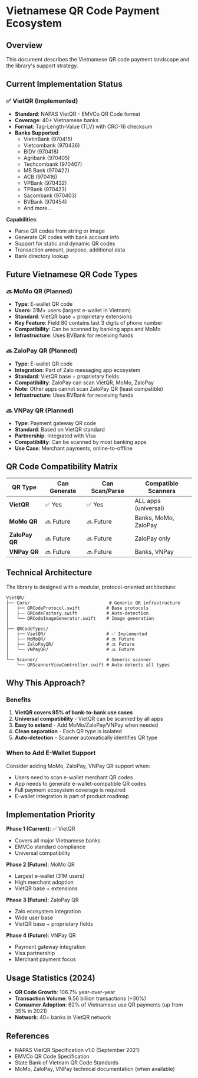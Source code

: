 # Vietnamese QR Code Payment Ecosystem

## Overview

This document describes the Vietnamese QR code payment landscape and the library's support strategy.

## Current Implementation Status

### ✅ VietQR (Implemented)
- **Standard**: NAPAS VietQR - EMVCo QR Code format
- **Coverage**: 40+ Vietnamese banks
- **Format**: Tag-Length-Value (TLV) with CRC-16 checksum
- **Banks Supported**:
  - VietinBank (970415)
  - Vietcombank (970436)
  - BIDV (970418)
  - Agribank (970405)
  - Techcombank (970407)
  - MB Bank (970422)
  - ACB (970416)
  - VPBank (970432)
  - TPBank (970423)
  - Sacombank (970403)
  - BVBank (970454)
  - And more...

**Capabilities**:
- Parse QR codes from string or image
- Generate QR codes with bank account info
- Support for static and dynamic QR codes
- Transaction amount, purpose, additional data
- Bank directory lookup

## Future Vietnamese QR Code Types

### 🔜 MoMo QR (Planned)
- **Type**: E-wallet QR code
- **Users**: 31M+ users (largest e-wallet in Vietnam)
- **Standard**: VietQR base + proprietary extensions
- **Key Feature**: Field 80 contains last 3 digits of phone number
- **Compatibility**: Can be scanned by banking apps and MoMo
- **Infrastructure**: Uses BVBank for receiving funds

### 🔜 ZaloPay QR (Planned)
- **Type**: E-wallet QR code
- **Integration**: Part of Zalo messaging app ecosystem
- **Standard**: VietQR base + proprietary fields
- **Compatibility**: ZaloPay can scan VietQR, MoMo, ZaloPay
- **Note**: Other apps cannot scan ZaloPay QR (least compatible)
- **Infrastructure**: Uses BVBank for receiving funds

### 🔜 VNPay QR (Planned)
- **Type**: Payment gateway QR code
- **Standard**: Based on VietQR standard
- **Partnership**: Integrated with Visa
- **Compatibility**: Can be scanned by most banking apps
- **Use Case**: Merchant payments, online-to-offline

## QR Code Compatibility Matrix

| QR Type | Can Generate | Can Scan/Parse | Compatible Scanners |
|---------|-------------|----------------|---------------------|
| **VietQR** | ✅ Yes | ✅ Yes | ALL apps (universal) |
| **MoMo QR** | 🔜 Future | 🔜 Future | Banks, MoMo, ZaloPay |
| **ZaloPay QR** | 🔜 Future | 🔜 Future | ZaloPay only |
| **VNPay QR** | 🔜 Future | 🔜 Future | Banks, VNPay |

## Technical Architecture

The library is designed with a modular, protocol-oriented architecture:

```
VietQR/
├── Core/                              # Generic QR infrastructure
│   ├── QRCodeProtocol.swift          # Base protocols
│   ├── QRCodeFactory.swift           # Auto-detection
│   └── QRCodeImageGenerator.swift    # Image generation
│
├── QRCodeTypes/
│   ├── VietQR/                       # ✅ Implemented
│   ├── MoMoQR/                       # 🔜 Future
│   ├── ZaloPayQR/                    # 🔜 Future
│   └── VNPayQR/                      # 🔜 Future
│
└── Scanner/                          # Generic scanner
    └── QRScannerViewController.swift # Auto-detects all types
```

## Why This Approach?

### Benefits
1. **VietQR covers 95% of bank-to-bank use cases**
2. **Universal compatibility** - VietQR can be scanned by all apps
3. **Easy to extend** - Add MoMo/ZaloPay/VNPay when needed
4. **Clean separation** - Each QR type is isolated
5. **Auto-detection** - Scanner automatically identifies QR type

### When to Add E-Wallet Support
Consider adding MoMo, ZaloPay, VNPay QR support when:
- Users need to scan e-wallet merchant QR codes
- App needs to generate e-wallet-compatible QR codes
- Full payment ecosystem coverage is required
- E-wallet integration is part of product roadmap

## Implementation Priority

**Phase 1 (Current)**: ✅ VietQR
- Covers all major Vietnamese banks
- EMVCo standard compliance
- Universal compatibility

**Phase 2 (Future)**: MoMo QR
- Largest e-wallet (31M users)
- High merchant adoption
- VietQR base + extensions

**Phase 3 (Future)**: ZaloPay QR
- Zalo ecosystem integration
- Wide user base
- VietQR base + proprietary fields

**Phase 4 (Future)**: VNPay QR
- Payment gateway integration
- Visa partnership
- Merchant payment focus

## Usage Statistics (2024)

- **QR Code Growth**: 106.7% year-over-year
- **Transaction Volume**: 9.56 billion transactions (+30%)
- **Consumer Adoption**: 62% of Vietnamese use QR payments (up from 35% in 2021)
- **Network**: 40+ banks in VietQR network

## References

- NAPAS VietQR Specification v1.0 (September 2021)
- EMVCo QR Code Specification
- State Bank of Vietnam QR Code Standards
- MoMo, ZaloPay, VNPay technical documentation (when available)
